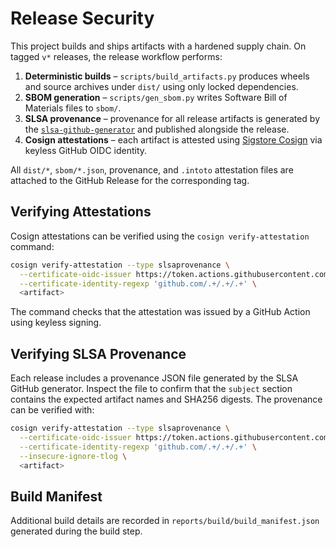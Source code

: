 # Release Security

This project builds and ships artifacts with a hardened supply chain. On tagged `v*` releases, the release workflow performs:

1. **Deterministic builds** – `scripts/build_artifacts.py` produces wheels and source archives under `dist/` using only locked dependencies.
2. **SBOM generation** – `scripts/gen_sbom.py` writes Software Bill of Materials files to `sbom/`.
3. **SLSA provenance** – provenance for all release artifacts is generated by the [`slsa-github-generator`](https://github.com/slsa-framework/slsa-github-generator) and published alongside the release.
4. **Cosign attestations** – each artifact is attested using [Sigstore Cosign](https://github.com/sigstore/cosign) via keyless GitHub OIDC identity.

All `dist/*`, `sbom/*.json`, provenance, and `.intoto` attestation files are attached to the GitHub Release for the corresponding tag.

## Verifying Attestations

Cosign attestations can be verified using the `cosign verify-attestation` command:

```bash
cosign verify-attestation --type slsaprovenance \
  --certificate-oidc-issuer https://token.actions.githubusercontent.com \
  --certificate-identity-regexp 'github.com/.+/.+/.+' \
  <artifact>
```

The command checks that the attestation was issued by a GitHub Action using keyless signing.

## Verifying SLSA Provenance

Each release includes a provenance JSON file generated by the SLSA GitHub generator. Inspect the file to confirm that the `subject` section contains the expected artifact names and SHA256 digests. The provenance can be verified with:

```bash
cosign verify-attestation --type slsaprovenance \
  --certificate-oidc-issuer https://token.actions.githubusercontent.com \
  --certificate-identity-regexp 'github.com/.+/.+/.+' \
  --insecure-ignore-tlog \
  <artifact>
```

## Build Manifest

Additional build details are recorded in `reports/build/build_manifest.json` generated during the build step.
